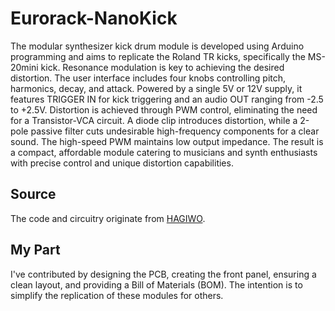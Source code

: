 # Eurorack-NanoKick
The modular synthesizer kick drum module is developed using Arduino programming and aims to replicate the Roland TR kicks, specifically the MS-20mini kick. Resonance modulation is key to achieving the desired distortion. The user interface includes four knobs controlling pitch, harmonics, decay, and attack. Powered by a single 5V or 12V supply, it features TRIGGER IN for kick triggering and an audio OUT ranging from -2.5 to +2.5V. Distortion is achieved through PWM control, eliminating the need for a Transistor-VCA circuit. A diode clip introduces distortion, while a 2-pole passive filter cuts undesirable high-frequency components for a clear sound. The high-speed PWM maintains low output impedance. The result is a compact, affordable module catering to musicians and synth enthusiasts with precise control and unique distortion capabilities.

## Source
The code and circuitry originate from [HAGIWO]([https://www.google.com](https://note.com/solder_state/n/ne33e32660d50)).
## My Part
I've contributed by designing the PCB, creating the front panel, ensuring a clean layout, and providing a Bill of Materials (BOM). The intention is to simplify the replication of these modules for others.
